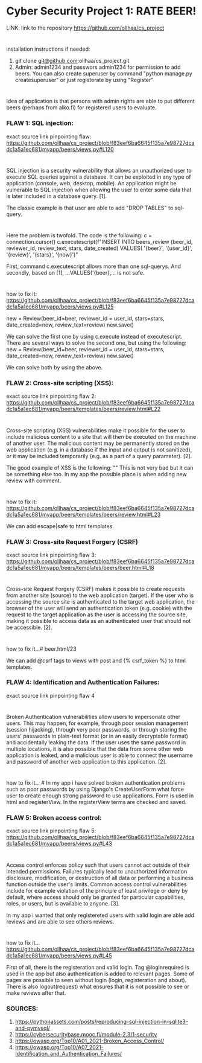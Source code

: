 # Cyber Security Project 1: RATE BEER!

LINK: link to the repository https://github.com/ollhaa/cs_project
#
installation instructions if needed:
1) git clone git@github.com:ollhaa/cs_project.git
2) Admin: admin1234 and passwors admin1234 for permission to add beers. You can also create superuser by command "python manage.py createsuperuser" or just registerate by using "Register"

#
Idea of application is that persons with admin rights are able to put different beers (perhaps from alko.fi) for registered users to evaluate.

### FLAW 1: SQL injection: 

exact source link pinpointing flaw: https://github.com/ollhaa/cs_project/blob/f83eef6ba6645f135a7e98727dcadc1a5a1ec681/myapp/beers/views.py#L120
#
SQL injection is a security vulnerability that allows an unauthorized user to execute SQL queries against a database.
It can be exploited in any type of application (console, web, desktop, mobile). An application might be vulnerable to SQL injection when allowing the user to enter some data that is later included in a database query. [1]. 

The classic example is that user are able to add "DROP TABLES" to sql-query.
#
Here the problem is twofold. The code is the following: 
c = connection.cursor()
c.executescript(f"INSERT INTO beers_review (beer_id, reviewer_id, review_text, stars, date_created) VALUES(
                    '{beer}', '{user_id}', '{review}', '{stars}', '{now}')"
                    
First, command c.executescript allows more than one sql-querys. And secondly, based on [1], ...VALUES('{beer},... is not safe.          
#
how to fix it: https://github.com/ollhaa/cs_project/blob/f83eef6ba6645f135a7e98727dcadc1a5a1ec681/myapp/beers/views.py#L125

new = Review(beer_id=beer, reviewer_id = user_id, stars=stars, date_created=now, review_text=review)
new.save()

We can solve the first one by using c.execute instead of executescript. There are several ways to solve the second one, but using the following: 
new = Review(beer_id=beer, reviewer_id = user_id, stars=stars, date_created=now, review_text=review)
new.save()

We can solve both by using the above. 

### FLAW 2: Cross-site scripting (XSS): 

exact source link pinpointing flaw 2: https://github.com/ollhaa/cs_project/blob/f83eef6ba6645f135a7e98727dcadc1a5a1ec681/myapp/beers/templates/beers/review.html#L22
#
Cross-site scripting (XSS) vulnerabilities make it possible for the user to include malicious content to a site that will then be executed on the machine of another user. The malicious content may be permanently stored on the web application (e.g. in a database if the input and output is not sanitized), or it may be included temporarily (e.g. as a part of a query parameter). [2]. 

The good example of XSS is the following: "<script>alert("Hello!")</script>" This is not very bad but it can be something else too. In my app the possible place is when adding new review with comment. 
#
how to fix it: https://github.com/ollhaa/cs_project/blob/f83eef6ba6645f135a7e98727dcadc1a5a1ec681/myapp/beers/templates/beers/review.html#L23

We can add escape|safe to html templates.

### FLAW 3: Cross-site Request Forgery (CSRF)

exact source link pinpointing flaw 3: https://github.com/ollhaa/cs_project/blob/f83eef6ba6645f135a7e98727dcadc1a5a1ec681/myapp/beers/templates/beers/beer.html#L18
#
Cross-site Request Forgery (CSRF) makes it possible to create requests from another site (source) to the web application (target). If the user who is accessing the source site is authenticated to the target web application, the browser of the user will send an authentication token (e.g. cookie) with the request to the target application as the user is accessing the source site, making it possible to access data as an authenticated user that should not be accessible. [2]. 
#
how to fix it...# beer.html/23 

We can add @csrf tags to views with post and {% csrf_token %} to html templates. 

### FLAW 4: Identification and Authentication Failures:

exact source link pinpointing flaw 4 
#
Broken Authentication vulnerabilities allow users to impersonate other users. This may happen, for example, through poor session management (session hijacking), through very poor passwords, or through storing the users' passwords in plain-text format (or in an easily decryptable format) and accidentally leaking the data. If the user uses the same password in multiple locations, it is also possible that the data from some other web application is leaked, and a malicious user is able to connect the username and password of another web application to this application. [2].
#
how to fix it... #
In my app i have solved broken authentication problems such as poor passwords by using Django's CreateUserForm what force user to create enough strong password to use applications. Form is used in html and registerView. In the registerView terms are checked and saved.

### FLAW 5: Broken access control:

exact source link pinpointing flaw 5: https://github.com/ollhaa/cs_project/blob/f83eef6ba6645f135a7e98727dcadc1a5a1ec681/myapp/beers/views.py#L43
#
Access control enforces policy such that users cannot act outside of their intended permissions. Failures typically lead to unauthorized information disclosure, modification, or destruction of all data or performing a business function outside the user's limits. Common access control vulnerabilities include for example violation of the principle of least privilege or deny by default, where access should only be granted for particular capabilities, roles, or users, but is available to anyone. [3].

In my app i wanted that only registereted users with valid login are able add reviews and are able to see others reviews. 
#
how to fix it... https://github.com/ollhaa/cs_project/blob/f83eef6ba6645f135a7e98727dcadc1a5a1ec681/myapp/beers/views.py#L45

First of all, there is the registeration and valid login. Tag @loginrequired is used in the app but also authentication is added to relevant pages. Some of pages are possible to seen without login (login, registeration and about). There is also logout(request) what ensures that it is not possible to see or make reviews after that. 

### SOURCES: 

1. https://pythonassets.com/posts/reproducing-sql-injection-in-sqlite3-and-pymysql/
2. https://cybersecuritybase.mooc.fi/module-2.3/1-security
3. https://owasp.org/Top10/A01_2021-Broken_Access_Control/
4. https://owasp.org/Top10/A07_2021-Identification_and_Authentication_Failures/
